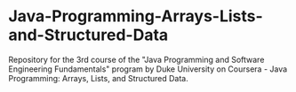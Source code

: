 # Java-Programming-Arrays-Lists-and-Structured-Data
Repository for the 3rd course of the "Java Programming and Software Engineering Fundamentals" program by Duke University on Coursera - Java Programming: Arrays, Lists, and Structured Data.
